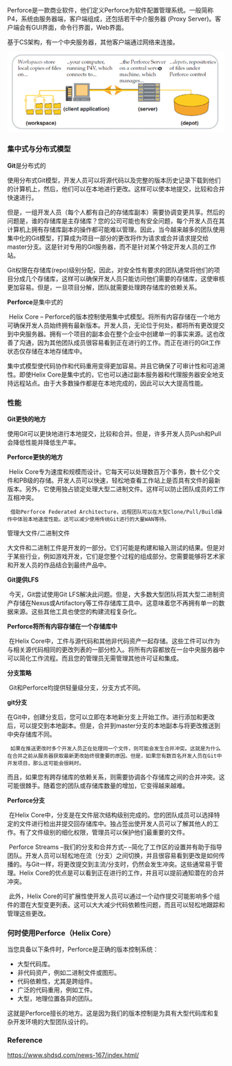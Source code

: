 Perforce是一款商业软件，他们定义Perforce为软件配置管理系统。一般简称P4，系统由服务器端，客户端组成，还包括若干中介服务器 (Proxy Server)。客户端会有GUI界面，命令行界面，Web界面。

基于CS架构，有一个中央服务器，其他客户端通过网络来连接。

![image-20210603170027599](../img/image-20210603170027599.png)

### 集中式与分布式模型

**Git**是分布式的

​		使用分布式Git模型，开发人员可以将源代码以及完整的版本历史记录下载到他们的计算机上，然后，他们可以在本地进行更改。这样可以使本地提交，比较和合并快速进行。

​		但是，一组开发人员（每个人都有自己的存储库副本）需要协调变更共享。然后的问题是，谁的存储库是主存储库？您的公司可能也有安全问题，每个开发人员在其计算机上拥有存储库副本的操作都可能难以管理。因此，当今越来越多的团队使用集中化的Git模型，打算成为项目一部分的更改将作为请求或合并请求提交给master分支。这是针对专用的Git服务器，而不是针对某个特定开发人员的工作站。

​    	Git权限在存储库(repo)级别分配，因此，对安全性有要求的团队通常将他们的项目分成几个存储库，这样可以确保开发人员只能访问他们需要的存储库，这使审核更加容易。但是，一旦项目分解，团队就需要处理跨存储库的依赖关系。

**Perforce**是集中式的

​		Helix Core – Perforce的版本控制使用集中式模型。将所有内容存储在一个地方可确保开发人员始终拥有最新版本。开发人员，无论位于何处，都将所有更改提交到中央服务器。拥有一个项目的副本会在整个企业中创建单一的事实来源。这也改善了沟通，因为其他团队成员很容易看到正在进行的工作。而正在进行的Git工作状态仅存储在本地存储库中。

​		集中式模型使代码协作和代码重用变得更加容易。并且它确保了可审计性和可追溯性。即使Helix Core是集中式的，它也可以通过副本服务器和代理服务器安全地支持远程站点。由于大多数操作都是在本地完成的，因此可以大大提高性能。



### 性能

**Git更快的地方**

​    	使用Git可以更快地进行本地提交，比较和合并。但是，许多开发人员Push和Pull会降低性能并降低生产率。

**Perforce更快的地方**

​    	Helix Core专为速度和规模而设计。它每天可以处理数百万个事务，数十亿个文件和PB级的存储。开发人员可以快速，轻松地查看工作站上是否具有文件的最新版本。另外，它使用独占锁定处理大型二进制文件。这样可以防止团队成员的工作互相冲突。

   	 借助Perforce Federated Architecture，远程团队可以在大型Clone/Pull/Build操作中体验本地速度性能。这可以减少使用传统Git进行的大量WAN等待。

管理大文件/二进制文件

​    	大文件和二进制工件是开发的一部分。它们可能是构建和输入测试的结果。但是对于某些行业，例如游戏开发，它们是您整个过程的组成部分。您需要能够将艺术家和开发人员的作品结合到最终产品中。

**Git提供LFS**

​    	今天，Git尝试使用Git LFS解决此问题。但是，大多数大型团队将其大型二进制资产存储在Nexus或Artifactory等工件存储库工具中。这意味着您不再拥有单一的数据来源。这些其他工具也使您的构建流程复杂化。

**Perforce将所有内容存储在一个存储库中**

​    	在Helix Core中，工件与源代码和其他非代码资产一起存储。这些工件可以作为与相关源代码相同的更改列表的一部分检入。将所有内容都放在一台中央服务器中可以简化工作流程。而且您的管理员无需管理其他许可证和集成。

**分支策略**

​    	Git和Perforce均提供轻量级分支，分支方式不同。

**git分支**

​    	在Git中，创建分支后，您可以立即在本地新分支上开始工作。进行添加和更改后，可以提交到本地副本。但是，合并到master分支的本地副本与将更改推送到中央存储库不同。 

   	 如果在推送更改时多个开发人员正在处理同一个文件，则可能会发生合并冲突。这就是为什么在合并之前从服务器获取最新更改始终很重要的原因。但是，如果您有数百名开发人员在Git中开发项目，那么这可能会很耗时。 

​    	而且，如果您有跨存储库的依赖关系，则需要协调各个存储库之间的合并冲突。这可能很棘手。随着您的团队或存储库数量的增加，它变得越来越难。

**Perforce分支** 

​    	在Helix Core中，分支是在文件层次结构级别完成的。您的团队成员可以选择特定的文件进行检出并提交回存储库中。独占签出使开发人员可以了解其他人的工作。有了文件级别的细化权限，管理员可以保护他们最重要的文件。 

​    	Perforce Streams –我们的分支和合并方式– –简化了工作区的设置并有助于指导团队。开发人员可以轻松地在流（分支）之间切换，并且很容易看到更改是如何传播的。与Git一样，将更改提交到主流/分支时，仍然会发生冲突。这些通常易于管理。Helix Core的优点是可以看到正在进行的工作，并且可以提前通知潜在的合并冲突。

​    	此外，Helix Core的可扩展性使开发人员可以通过一个动作提交可能影响多个组件的潜在大型变更列表。这可以大大减少代码依赖性问题，而且可以轻松地跟踪和管理这些更改。



### 何时使用Perforce（Helix Core）

当您具备以下条件时，Perforce是正确的版本控制系统：

- 大型代码库。
- 非代码资产，例如二进制文件或图形。
- 代码依赖性，尤其是跨组件。
- 广泛的代码重用，例如工件。
- 大型，地理位置各异的团队。

这就是Perforce擅长的地方。这是因为我们的版本控制是为具有大型代码库和复杂开发环境的大型团队设计的。



### Reference

https://www.shdsd.com/news-167/index.html/
